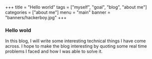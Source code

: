 +++
title = "Hello world"
tags = ["myself", "goal", "blog", "about me"]
categories = ["about me"]
menu = "main"
banner = "banners/hackerboy.jpg"
+++

### Hello wold

In this blog, I will write some interesting technical things I have come across. I hope to make the blog interesting by quoting some real time problems I faced and how I was able to solve it.


